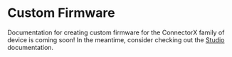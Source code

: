 # Custom Firmware

Documentation for creating custom firmware for the ConnectorX family of device is coming soon! In the meantime, consider checking out the [Studio](/lumyn-studio/) documentation.
